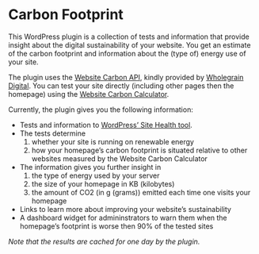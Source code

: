 # Carbon Footprint

This WordPress plugin is a collection of tests and information that provide insight about the digital sustainability of your website. You get an estimate of the carbon footprint and information about the (type of) energy use of your site.

The plugin uses the [Website Carbon API](https://api.websitecarbon.com), kindly provided by [Wholegrain Digital](https://www.wholegraindigital.com).
You can test your site directly (including other pages then the homepage) using the [Website Carbon Calculator](https://www.websitecarbon.com).

Currently, the plugin gives you the following information:

* Tests and information to [WordPress’ Site Health tool](https://wordpress.org/documentation/article/site-health-screen/).
* The tests determine 
    1. whether your site is running on renewable energy
    2. how your homepage’s carbon footprint is situated relative to other websites measured by the Website Carbon Calculator
* The information gives you further insight in 
    1. the type of energy used by your server
    2. the size of your homepage in KB (kilobytes)
    3. the amount of CO2 (in g (grams)) emitted each time one visits your homepage
* Links to learn more about improving your website’s sustainability
* A dashboard widget for admininstrators to warn them when the homepage’s footprint is worse then 90% of the tested sites

*Note that the results are cached for one day by the plugin.*
